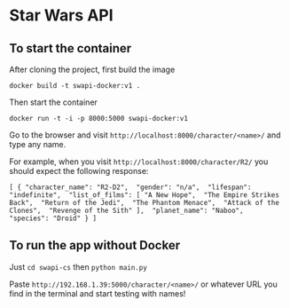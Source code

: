 # Star Wars API

## To start the container 

After cloning the project, first build the image 

`docker build -t swapi-docker:v1 .`

Then start the container 

`docker run -t -i -p 8000:5000 swapi-docker:v1`

Go to the browser and visit `http://localhost:8000/character/<name>/` and type any name.

For example, when you visit `http://localhost:8000/character/R2/` you should expect the following response:

`[
  {
    "character_name": "R2-D2", 
    "gender": "n/a", 
    "lifespan": "indefinite", 
    "list_of_films": [
      "A New Hope", 
      "The Empire Strikes Back", 
      "Return of the Jedi", 
      "The Phantom Menace", 
      "Attack of the Clones", 
      "Revenge of the Sith"
    ], 
    "planet_name": "Naboo", 
    "species": "Droid"
  }
]`

## To run the app without Docker

Just `cd swapi-cs` then `python main.py`

Paste `http://192.168.1.39:5000/character/<name>/` or whatever URL you find in the terminal 
and start testing with names!






